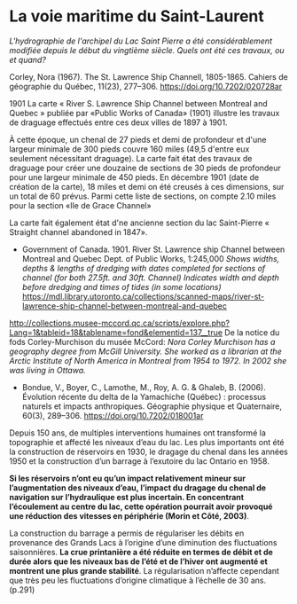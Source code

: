  
# La voie maritime du Saint-Laurent

*L'hydrographie de l'archipel du Lac Saint Pierre a été considérablement modifiée depuis le début du vingtième siècle. Quels ont été ces travaux, ou et quand?*

Corley, Nora (1967). The St. Lawrence Ship Channell, 1805-1865. Cahiers de géographie du Québec, 11(23), 277–306. https://doi.org/10.7202/020728ar 


1901
La carte « River S. Lawrence Ship Channel between Montreal and Quebec » publiée par «Public Works of Canada» (1901) illustre les travaux de draguage effectués entre ces deux villes de 1897 à 1901.  

À cette époque, un chenal de 27 pieds et demi de profondeur et d'une largeur minimale de 300 pieds couvre 160 miles (49,5 d'entre eux seulement nécessitant draguage). La carte fait état des travaux de draguage pour créer une douzaine de sections de 30 pieds de profondeur pour une largeur minimale de 450 pieds. En décembre 1901 (date de création de la carte), 18 miles et demi on été creusés à ces dimensions, sur un total de 60 prévus. Parmi cette liste de sections, on compte 2.10 miles pour la section «Ile de Grace Channel» 

La carte fait également état d'ne ancienne section du lac Saint-Pierre « Straight channel abandoned in 1847». 
 
 + Government of Canada. 1901. River St. Lawrence ship Channel between Montreal and Quebec Dept. of Public Works, 1:245,000
*Shows widths, depths & lengths of dredging with dates completed for sections of channel (for both 27.5ft. and 30ft. Channel) Indicates width and depth before dredging and times of tides (in some locations)*
https://mdl.library.utoronto.ca/collections/scanned-maps/river-st-lawrence-ship-channel-between-montreal-and-quebec



















http://collections.musee-mccord.qc.ca/scripts/explore.php?Lang=1&tableid=18&tablename=fond&elementid=137__true
De la notice du fods Corley-Murchison du musée McCord: 
*Nora Corley Murchison has a geography degree from McGill University. She worked as a librarian at the Arctic Institute of North America in Montreal from 1954 to 1972. In 2002 she was living in Ottawa.*


































+ Bondue, V., Boyer, C., Lamothe, M., Roy, A. G. & Ghaleb, B. (2006). Évolution récente du delta de la Yamachiche (Québec) : processus naturels et impacts
anthropiques. Géographie physique et Quaternaire, 60(3), 289–306.  https://doi.org/10.7202/018001ar

Depuis 150 ans, de multiples interventions humaines ont transformé la topographie et affecté les niveaux d’eau du lac. Les plus importants ont été la construction de réservoirs en 1930, le dragage du chenal dans les années 1950 et la construction d’un barrage à l’exutoire du lac Ontario en 1958. 

**Si les réservoirs n’ont eu qu’un impact relativement mineur sur l’augmentation des niveaux d’eau, l’impact du dragage du chenal de navigation sur l’hydraulique est plus incertain. En concentrant l’écoulement au centre du lac, cette opération pourrait avoir provoqué une réduction des vitesses en périphérie (Morin et Côté, 2003)**. 

La construction du barrage a permis de régulariser les débits en provenance des Grands Lacs à l’origine d’une diminution des fluctuations saisonnières. **La crue printanière a été réduite en termes de débit et de durée alors que les niveaux bas de l’été et de l’hiver ont augmenté et montrent une plus grande stabilité**. La régularisation n’affecte cependant que très peu les fluctuations d’origine climatique à l’échelle de 30 ans. (p.291)

